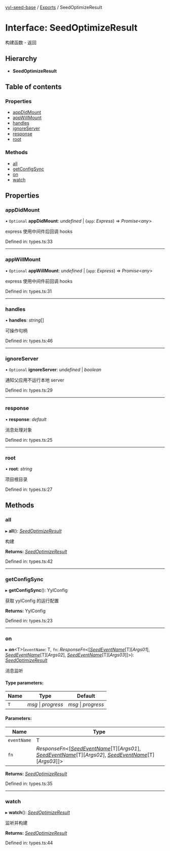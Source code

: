 [yyl-seed-base](../README.md) / [Exports](../modules.md) / SeedOptimizeResult

# Interface: SeedOptimizeResult

构建函数 - 返回

## Hierarchy

* **SeedOptimizeResult**

## Table of contents

### Properties

- [appDidMount](seedoptimizeresult.md#appdidmount)
- [appWillMount](seedoptimizeresult.md#appwillmount)
- [handles](seedoptimizeresult.md#handles)
- [ignoreServer](seedoptimizeresult.md#ignoreserver)
- [response](seedoptimizeresult.md#response)
- [root](seedoptimizeresult.md#root)

### Methods

- [all](seedoptimizeresult.md#all)
- [getConfigSync](seedoptimizeresult.md#getconfigsync)
- [on](seedoptimizeresult.md#on)
- [watch](seedoptimizeresult.md#watch)

## Properties

### appDidMount

• `Optional` **appDidMount**: *undefined* \| (`app`: *Express*) => *Promise*<*any*\>

express 使用中间件后回调 hooks

Defined in: types.ts:33

___

### appWillMount

• `Optional` **appWillMount**: *undefined* \| (`app`: *Express*) => *Promise*<*any*\>

express 使用中间件前回调 hooks

Defined in: types.ts:31

___

### handles

• **handles**: *string*[]

可操作句柄

Defined in: types.ts:46

___

### ignoreServer

• `Optional` **ignoreServer**: *undefined* \| *boolean*

通知父应用不运行本地 server

Defined in: types.ts:29

___

### response

• **response**: *default*

消息处理对象

Defined in: types.ts:25

___

### root

• **root**: *string*

项目根目录

Defined in: types.ts:27

## Methods

### all

▸ **all**(): [*SeedOptimizeResult*](seedoptimizeresult.md)

构建

**Returns:** [*SeedOptimizeResult*](seedoptimizeresult.md)

Defined in: types.ts:42

___

### getConfigSync

▸ **getConfigSync**(): YylConfig

获取 yylConfig 的运行配置

**Returns:** YylConfig

Defined in: types.ts:23

___

### on

▸ **on**<T\>(`eventName`: T, `fn`: *ResponseFn*<[[*SeedEventName*](seedeventname.md)[T][*Args01*], [*SeedEventName*](seedeventname.md)[T][*Args02*], [*SeedEventName*](seedeventname.md)[T][*Args03*]]\>): [*SeedOptimizeResult*](seedoptimizeresult.md)

消息监听

#### Type parameters:

Name | Type | Default |
------ | ------ | ------ |
`T` | *msg* \| *progress* | *msg* \| *progress* |

#### Parameters:

Name | Type |
------ | ------ |
`eventName` | T |
`fn` | *ResponseFn*<[[*SeedEventName*](seedeventname.md)[T][*Args01*], [*SeedEventName*](seedeventname.md)[T][*Args02*], [*SeedEventName*](seedeventname.md)[T][*Args03*]]\> |

**Returns:** [*SeedOptimizeResult*](seedoptimizeresult.md)

Defined in: types.ts:35

___

### watch

▸ **watch**(): [*SeedOptimizeResult*](seedoptimizeresult.md)

监听并构建

**Returns:** [*SeedOptimizeResult*](seedoptimizeresult.md)

Defined in: types.ts:44
